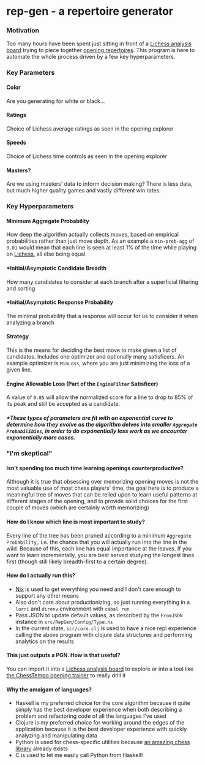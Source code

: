 # rep-gen - a repertoire generator

### Motivation
Too many hours have been spent just sitting in front of a [Lichess analysis board](https://lichess.org/analysis) trying to piece together [opening repertoires](https://www.wikiwand.com/en/Chess_opening#Opening_repertoires). This program is here to automate the whole process driven by a few key hyperparameters.

### Key Parameters
#### Color
Are you generating for white or black...
#### Ratings
Choice of Lichess average ratings as seen in the opening explorer
#### Speeds
Choice of Lichess time controls as seen in the opening explorer
#### Masters?
Are we using masters' data to inform decision making? There is less data, but much higher quality games and vastly different win rates.

### Key Hyperparameters
#### Minimum Aggregate Probability
How deep the algorithm actually collects moves, based on empirical probabilities rather than just move depth. As an example a `min-prob-agg` of `0.01` would mean that each line is seen at least 1% of the time while playing on [Lichess](lichess.org), all else being equal.
#### *Initial/Asymptotic Candidate Breadth
How many candidates to consider at each branch after a superficial filtering and sorting
#### *Initial/Asymptotic Response Probability
The minimal probability that a response will occur for us to consider it when analyzing a branch
#### Strategy
This is the means for deciding the best move to make given a list of candidates. Includes one optimizer and optionally many satisficers. An example optimizer is `MinLoss`, where you are just minimizing the loss of a given line.
#### Engine Allowable Loss (Part of the `EngineFilter` Satisficer)
A value of `0.85` will allow the normalized score for a line to drop to 85% of its peak and still be accepted as a candidate.


##### *These types of parameters are fit with an exponential curve to determine how they evolve as the algorithm delves into smaller `Aggregate Probabilibies`, in order to do exponentially less work as we encounter exponentially more cases.

### "I'm skeptical"
#### Isn't spending too much time learning openings counterproductive?
Although it is true that obsessing over memorizing opening moves is not the most valuable use of most chess players' time, the goal here is to produce a meaningful tree of moves that can be relied upon to learn useful patterns at different stages of the opening, and to provide solid choices for the first couple of moves (which are certainly worth memorizing)

#### How do I know which line is most important to study?
Every line of the tree has been pruned according to a minimum `Aggregate Probability,` i.e. the chance that you will actually run into the line in the wild. Because of this, each line has equal importance at the leaves. If you want to learn incrementally, you are best served studying the longest lines first (though still likely breadth-first to a certain degree).

#### How do I actually run this?
 - [Nix](https://github.com/NixOS/nix) is used to get everything you need and I don't care enough to support any other means
 - Also don't care about productionizing, so just running everything in a `lorri` and `direnv` environment with `cabal run`
 - Pass JSON to update default values, as described by the `FromJSON` instance in `src/RepGen/Config/Type.hs`
 - In the current state, `scr/core.clj` is used to have a nice repl experience calling the above program with clojure data structures and performing analytics on the results

#### This just outputs a PGN. How is that useful?
You can import it into a [Lichess analysis board](https://lichess.org/analysis) to explore or into a tool like [the ChessTempo opening trainer](https://chesstempo.com/opening-training/) to really drill it

#### Why the amalgam of languages?
 - Haskell is my preferred choice for the core algorithm because it quite simply has the best developer experience when both describing a problem and refactoring code of all the languages I've used
 - Clojure is my preferred choice for working around the edges of the application because it is the best developer experience with quickly analyzing and manipulating data
 - Python is used for chess-specific utilities because [an amazing chess library](https://github.com/niklasf/python-chess) already exists
 - C is used to let me easily call Python from Haskell!
